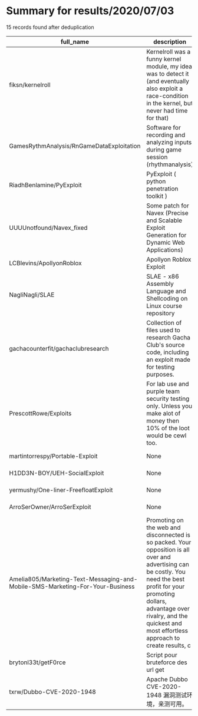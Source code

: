 
# Summary for results/2020/07/03
    
15 records found after deduplication

| full_name | description | html_url | matched_list | matched_count | pushed_at | size | stargazers_count | language | forks_count |
|-------------------------------------------------------------------------------|------------------------------------------------------------------------------------------------------------------------------------------------------------------------------------------------------------------------------------------------------------------|--------------------------------------------------------------------------------------------------|----------------|-----------------|---------------------------|--------|--------------------|------------|---------------|
| fiksn/kernelroll | Kernelroll was a funny kernel module, my idea was to detect it (and eventually also exploit a race-condition in the kernel, but never had time for that) | https://github.com/fiksn/kernelroll | ['exploit'] | 1 | 2020-07-03 15:03:47+00:00 | 2 | 0 | C | 1 |
| GamesRythmAnalysis/RnGameDataExploitation | Software for recording and analyzing inputs during game session (rhythmanalysis) | https://github.com/GamesRythmAnalysis/RnGameDataExploitation | ['exploit'] | 1 | 2020-07-03 09:10:56+00:00 | 25182 | 5 | R | 0 |
| RiadhBenlamine/PyExploit | PyExploit ( python penetration toolkit ) | https://github.com/RiadhBenlamine/PyExploit | ['exploit'] | 1 | 2020-07-03 08:58:25+00:00 | 24 | 7 | Python | 5 |
| UUUUnotfound/Navex_fixed | Some patch for Navex (Precise and Scalable Exploit Generation for Dynamic Web Applications) | https://github.com/UUUUnotfound/Navex_fixed | ['exploit'] | 1 | 2020-07-03 01:12:06+00:00 | 106712 | 26 | Java | 11 |
| LCBlevins/ApollyonRoblox | Apollyon Roblox Exploit | https://github.com/LCBlevins/ApollyonRoblox | ['exploit'] | 1 | 2020-07-03 00:25:37+00:00 | 139772 | 0 | | 0 |
| NagliNagli/SLAE | SLAE - x86 Assembly Language and Shellcoding on Linux course repository | https://github.com/NagliNagli/SLAE | ['shellcode'] | 1 | 2020-07-03 14:42:41+00:00 | 116 | 2 | Assembly | 0 |
| gachacounterfit/gachaclubresearch | Collection of files used to research Gacha Club's source code, including an exploit made for testing purposes. | https://github.com/gachacounterfit/gachaclubresearch | ['exploit'] | 1 | 2020-07-03 03:33:00+00:00 | 7 | 0 | Python | 1 |
| PrescottRowe/Exploits | For lab use and purple team security testing only. Unless you make alot of money then 10% of the loot would be cewl too. | https://github.com/PrescottRowe/Exploits | ['exploit'] | 1 | 2020-07-03 01:53:10+00:00 | 1 | 0 | Python | 0 |
| martintorrespy/Portable-Exploit | None | https://github.com/martintorrespy/Portable-Exploit | ['exploit'] | 1 | 2020-07-03 06:16:28+00:00 | 3 | 0 | C# | 0 |
| H1DD3N-BOY/UEH-SocialExploit | None | https://github.com/H1DD3N-BOY/UEH-SocialExploit | ['exploit'] | 1 | 2020-07-03 06:54:18+00:00 | 579 | 0 | Shell | 0 |
| yermushy/One-liner-FreefloatExploit | None | https://github.com/yermushy/One-liner-FreefloatExploit | ['exploit'] | 1 | 2020-07-03 12:32:42+00:00 | 1 | 0 | Python | 0 |
| ArroSerOwner/ArroSerExploit | None | https://github.com/ArroSerOwner/ArroSerExploit | ['exploit'] | 1 | 2020-07-03 14:12:10+00:00 | 1948 | 0 | | 0 |
| Amelia805/Marketing-Text-Messaging-and-Mobile-SMS-Marketing-For-Your-Business | Promoting on the web and disconnected is so packed. Your opposition is all over and advertising can be costly. You need the best profit for your promoting dollars, advantage over rivalry, and the quickest and most effortless approach to create results, c | https://github.com/Amelia805/Marketing-Text-Messaging-and-Mobile-SMS-Marketing-For-Your-Business | ['exploit'] | 1 | 2020-07-03 14:23:21+00:00 | 0 | 0 | | 0 |
| brytonl33t/getF0rce | Script pour bruteforce des url get | https://github.com/brytonl33t/getF0rce | ['rce'] | 1 | 2020-07-03 23:32:56+00:00 | 3 | 1 | Ruby | 0 |
| txrw/Dubbo-CVE-2020-1948 | Apache Dubbo CVE-2020-1948 漏洞测试环境，亲测可用。 | https://github.com/txrw/Dubbo-CVE-2020-1948 | ['cve-2'] | 1 | 2020-07-03 02:46:53+00:00 | 13 | 2 | nan | 0 |
